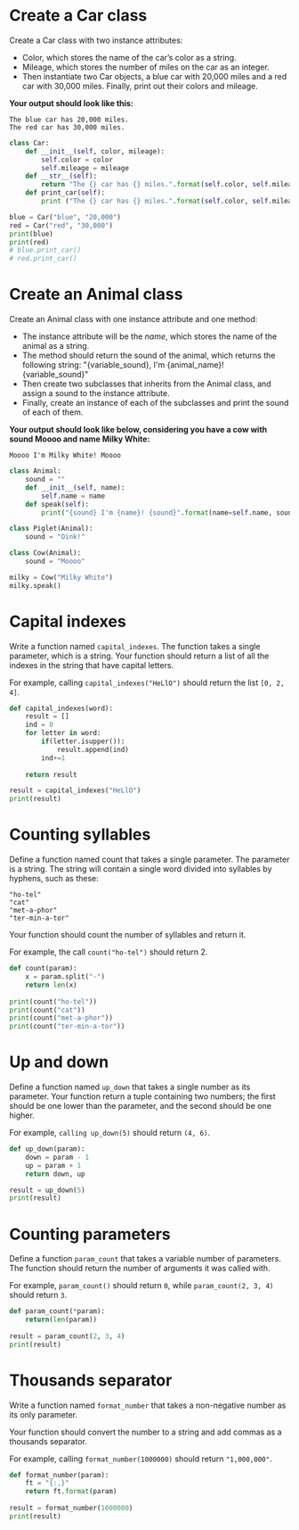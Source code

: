 # Create a Car class

Create a Car class with two instance attributes:

- Color, which stores the name of the car’s color as a string.
- Mileage, which stores the number of miles on the car as an integer.
- Then instantiate two Car objects, a blue car with 20,000 miles and a red car with 30,000 miles. Finally, print out their colors and mileage. 

**Your output should look like this:**
``` 
The blue car has 20,000 miles.
The red car has 30,000 miles.
```

```python runnable
class Car:
    def __init__(self, color, mileage):
        self.color = color
        self.mileage = mileage
    def __str__(self):
        return "The {} car has {} miles.".format(self.color, self.mileage)
    def print_car(self):
        print ("The {} car has {} miles.".format(self.color, self.mileage))

blue = Car("blue", "20,000")
red = Car("red", "30,000")
print(blue)
print(red)
# blue.print_car()
# red.print_car()
```

# Create an Animal class

Create an Animal class with one instance attribute and one method:

- The instance attribute will be the *name*, which stores the name of the animal as a string.
- The method should return the sound of the animal, which returns the following string: "{variable_sound}, I'm {animal_name}! {variable_sound}"
- Then create two subclasses that inherits from the Animal class, and assign a sound to the instance attribute.
- Finally, create an instance of each of the subclasses and print the sound of each of them.

**Your output should look like below, considering you have a cow with sound Moooo and name Milky White:**
``` 
Moooo I'm Milky White! Moooo
```


```python runnable
class Animal:
    sound = ""
    def __init__(self, name):
        self.name = name
    def speak(self):
        print("{sound} I'm {name}! {sound}".format(name=self.name, sound=self.sound))

class Piglet(Animal):
    sound = "Oink!"

class Cow(Animal):
    sound = "Moooo"

milky = Cow("Milky White")
milky.speak()

```

# Capital indexes
Write a function named `capital_indexes`. The function takes a single parameter, which is a string. Your function should return a list of all the indexes in the string that have capital letters.

For example, calling `capital_indexes("HeLlO")` should return the list `[0, 2, 4]`.

```python runnable
def capital_indexes(word):
    result = []
    ind = 0
    for letter in word:
        if(letter.isupper()):
            result.append(ind)
        ind+=1
            
    return result

result = capital_indexes("HeLlO")
print(result)
```

# Counting syllables
Define a function named count that takes a single parameter. The parameter is a string. The string will contain a single word divided into syllables by hyphens, such as these:
```
"ho-tel"
"cat"
"met-a-phor"
"ter-min-a-tor"
```
Your function should count the number of syllables and return it.

For example, the call `count("ho-tel")` should return 2.

```python runnable
def count(param):
    x = param.split("-")
    return len(x)
    
print(count("ho-tel"))
print(count("cat"))
print(count("met-a-phor"))
print(count("ter-min-a-tor"))
```

# Up and down
Define a function named `up_down` that takes a single number as its parameter. Your function return a tuple containing two numbers; the first should be one lower than the parameter, and the second should be one higher.

For example, `calling up_down(5)` should return `(4, 6)`.

```python runnable
def up_down(param):
    down = param - 1
    up = param + 1
    return down, up

result = up_down(5)
print(result)
```

# Counting parameters

Define a function `param_count` that takes a variable number of parameters. The function should return the number of arguments it was called with.

For example, `param_count()` should return `0`, while `param_count(2, 3, 4)` should return `3`.

```python runnable
def param_count(*param):
    return(len(param))
    
result = param_count(2, 3, 4)
print(result)
```

# Thousands separator
Write a function named `format_number` that takes a non-negative number as its only parameter.

Your function should convert the number to a string and add commas as a thousands separator.

For example, calling `format_number(1000000)` should return `"1,000,000"`.

```python runnable
def format_number(param):
    ft = "{:,}"
    return ft.format(param)
    
result = format_number(1000000)
print(result)
```